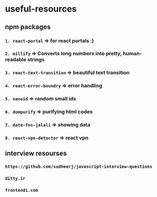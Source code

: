 # useful-resources

## npm packages

### ```1. react-portal``` => for react portals :)
### ```2. millify``` => Converts long numbers into pretty, human-readable strings
### ```3. react-text-transition``` => beautiful text transition
### ```4. react-error-boundry``` => error handling
### ```5. nanoid``` => random small ids
### ```6. dompurify``` => purifying html codes
### ```7. date-fns-jalali``` => showing data
### ```8. react-vpn-detector``` => react vpn

## interview resourses

### ```https://github.com/sudheerj/javascript-interview-questions```
### ```ditty.ir```
### ```frontendi.com```
